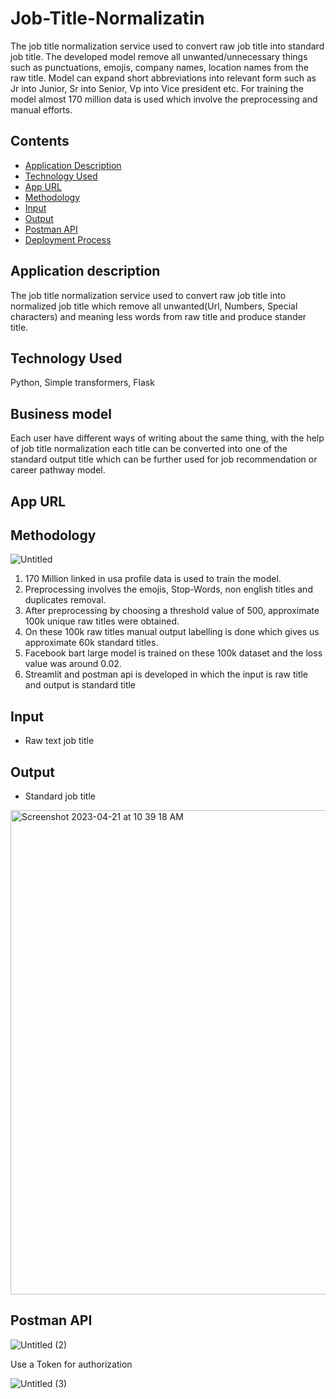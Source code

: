 #                                                 Job-Title-Normalizatin 
The job title normalization service used to convert raw job title into standard job title. The developed model remove all unwanted/unnecessary things such as punctuations, emojis, company names, location names from the raw title. Model can expand short abbreviations into relevant form such as Jr into Junior, Sr into Senior, Vp into Vice president etc. For training the model almost 170 million data is used which involve the preprocessing and manual efforts.
    
## Contents
- [Application Description](#Application-Description)
- [Technology Used](#Technology-Used)
- [App URL](#App-URL)
- [Methodology](#Methodology)
- [Input](#Input)
- [Output](#Output)
- [Postman API](#Postman-API)
- [Deployment Process](#Deployment-Process)


##                                                 **Application description**

The job title normalization service used to convert raw job title into normalized job title which remove all unwanted(Url, Numbers, Special characters) and meaning less words from raw title and produce stander title.

## **Technology Used**

Python, Simple transformers, Flask

## **Business model**

Each user have different ways of writing about the same thing, with the help of job title normalization each title can be converted into one of the standard output title which can be further used for job recommendation or career pathway model.

## **App URL**

[](https://resume-parser.resume.io/parse)


## Methodology

![Untitled](https://user-images.githubusercontent.com/101692969/233233319-35c8a7a1-0b4a-4274-82bf-83003e35b018.png)


1. 170 Million linked in usa profile data is used to train the model.
2. Preprocessing involves the emojis, Stop-Words, non english titles and duplicates removal.
3. After preprocessing by choosing a threshold value of 500, approximate 100k unique raw titles were obtained.
4. On these 100k raw titles manual output labelling is done which gives us approximate 60k standard titles.
5. Facebook bart large model is trained on these 100k dataset and the loss value was around 0.02.
6. Streamlit and postman api is developed in which the input is raw title and output is standard    title

## Input
- Raw text job title

## Output
- Standard job title
<img width="775" alt="Screenshot 2023-04-21 at 10 39 18 AM" src="https://user-images.githubusercontent.com/101692969/233878668-9f23c078-c673-4826-a524-ac0ebf34ed26.png">


## Postman API

![Untitled (2)](https://user-images.githubusercontent.com/101692969/233233621-3ace3709-05aa-4f72-8cf3-f8804a242077.png)

Use a Token for authorization

![Untitled (3)](https://user-images.githubusercontent.com/101692969/233233672-ec979413-ef12-4ef1-9c0f-e4b7f9aeea18.png)

